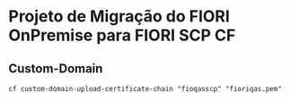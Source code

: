 # Projeto de Migração do FIORI OnPremise para FIORI SCP CF


## Custom-Domain
```
cf custom-domain-upload-certificate-chain "fioqasscp" "fioriqas.pem"
```